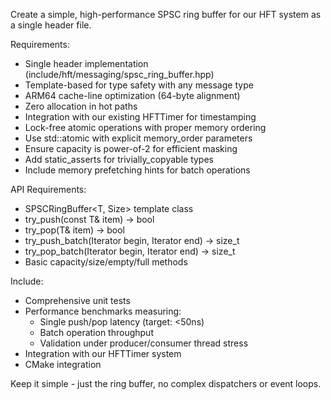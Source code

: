 Create a simple, high-performance SPSC ring buffer for our HFT system as a single header file.

Requirements:
- Single header implementation (include/hft/messaging/spsc_ring_buffer.hpp)
- Template-based for type safety with any message type
- ARM64 cache-line optimization (64-byte alignment)  
- Zero allocation in hot paths
- Integration with our existing HFTTimer for timestamping
- Lock-free atomic operations with proper memory ordering
- Use std::atomic with explicit memory_order parameters
- Ensure capacity is power-of-2 for efficient masking
- Add static_asserts for trivially_copyable types
- Include memory prefetching hints for batch operations

API Requirements:
- SPSCRingBuffer<T, Size> template class
- try_push(const T& item) -> bool
- try_pop(T& item) -> bool
- try_push_batch(Iterator begin, Iterator end) -> size_t
- try_pop_batch(Iterator begin, Iterator end) -> size_t
- Basic capacity/size/empty/full methods

Include:
- Comprehensive unit tests
- Performance benchmarks measuring:
  - Single push/pop latency (target: <50ns)
  - Batch operation throughput
  - Validation under producer/consumer thread stress
- Integration with our HFTTimer system
- CMake integration

Keep it simple - just the ring buffer, no complex dispatchers or event loops.
